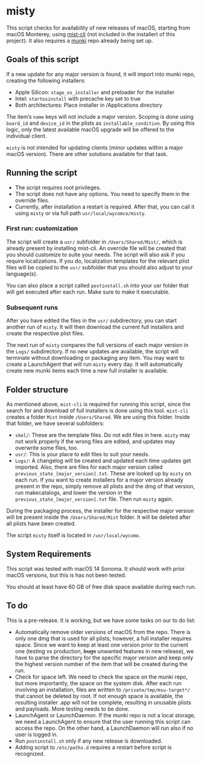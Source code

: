 # misty

This script checks for availability of new releases of macOS, starting from macOS Monterey, using [mist-cli](https://github.com/ninxsoft/mist-cli) (not included in the installert of this project). It also requires a [munki](https://github.com/munki/munki/) repo already being set up.

## Goals of this script

If a new update for any major version is found, it will import into munki repo, creating the following installers:
- Apple Silicon: `stage_os_installer` and preloader for the installer
- Intel: `startosinstall` with precache key set to true
- Both architectures: Place installer in /Applications directory

The item’s `name` keys will not include a major version. Scoping is done using `board_id` and `device_id` in the plists as `installable_condition`. By using this logic, only the latest available macOS upgrade will be offered to the individual client.

`misty` is not intended for updating clients (minor updates within a major macOS version). There are other solutions available for that task.

## Running the script

- The script requires root privileges.
- The script does not have any options. You need to specify them in the override files.
- Currently, after installation a restart is required. After that, you can call it using `misty` or via full path `usr/local/wycomco/misty`.

### First run: customization

The script will create a `usr/` subfolder in `/Users/Shared/Mist/`, which is already present by installing mist-cli. An override file will be created that you should customize to suite your needs. The script will also ask if you require localizations. If you do, localization templates for the relevant plist files will be copied to the `usr/` subfolder that you should also adjust to your language(s).

You can also place a script called `postinstall.sh` into your usr folder that will get executed after each run. Make sure to make it executable.

### Subsequent runs

After you have edited the files in the `usr/` subdirectory, you can start another run of `misty`. It will then download the current full installers and create the respective plist files.

The next run of `misty` compares the full versions of each major version in the `Logs/` subdirectory. If no new updates are available, the script will terminate without downloading or packaging any item. You may want to create a LaunchAgent that will run `misty` every day. It will automatically create new munki items each time a new full installer is available.

## Folder structure

As mentioned above, `mist-cli` is required for running this script, since the search for and download of full installers is done using this tool. `mist-cli` creates a folder `Mist` inside `/Users/Shared`. We are using this folder. Inside that folder, we have several subfolders:

* `skel/`: These are the template files. Do not edit files in here. `misty` may not work properly if the wrong files are edited, and updates may overwrite some files, too.
*  `usr/`: This is your place to edit files to suit your needs.
*  `Logs/`: A changelog will be created and updated each time updates get imported. Also, there are files for each major version called `previous_state_[major_version].txt`. These are looked up by `misty` on each run. If you want to create installers for a major version already present in the repo, simply remove all plists and the dmg of that version, run makecatalogs, and lower the version in the `previous_state_[major_version].txt` file. Then run `misty` again.

During the packaging process, the installer for the respective major version will be present inside the `/Users/Shared/Mist` folder. It will be deleted after all plists have been created.

The script `misty` itself is located in `/usr/local/wycomo`.

## System Requirements

This script was tested with macOS 14 Sonoma. It should work with prior macOS versions, but this is has not been tested.

You should at least have 60 GB of free disk space available during each run.

## To do

This is a pre-release. It is working, but we have some tasks on our to do list:

- Automatically remove older versions of macOS from the repo. There is only one dmg that is used for all plists; however, a full installer requires space. Since we want to keep at least one version prior to the current one (testing vs production, ~~bugs~~ unwanted features in new release), we have to parse the directory for the specific major version and keep only the highest version number of the item that will be created during the run.
- Check for space left. We need to check the space on the munki repo, but more importantly, the space on the system disk. After each run involving an installation, files are written to `/private/tmp/msu-target*/` that cannot be deleted by root. If not enough space is available, the resulting installer .app will not be complete, resulting in unusable plists and payloads. More testing needs to be done.
- LaunchAgent or LaunchDaemon. If the munki repo is not a local storage, we need a LaunchAgent to ensure that the user running this script can access the repo. On the other hand, a LaunchDaemon will run also if no user is logged in.
- Run `postinstall.sh` only if any new release is downloaded.
- Adding script to `/etc/paths.d` requires a restart before script is recognized.
